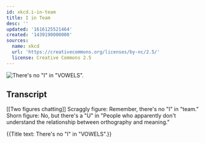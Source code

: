 ```yaml
---
id: xkcd.i-in-team
title: I in Team
desc: ''
updated: '1616125521464'
created: '1439190000000'
sources:
  name: xkcd
  url: 'https://creativecommons.org/licenses/by-nc/2.5/'
  license: Creative Commons 2.5
---
```

![There's no "I" in "VOWELS".](https://imgs.xkcd.com/comics/i_in_team.png)

## Transcript
[[Two figures chatting]]
Scraggly figure: Remember, there's no "I" in "team."
Shorn figure: No, but there's a "U" in "People who apparently don't understand the relationship between orthography and meaning."

{{Title text: There's no "I" in "VOWELS".}}
